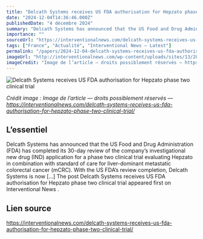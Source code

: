 ```yaml
---
title: "Delcath Systems receives US FDA authorisation for Hepzato phase two clinical trial"
date: "2024-12-04T14:36:46.000Z"
publishedDate: "4 décembre 2024"
summary: "Delcath Systems has announced that the US Food and Drug Administration (FDA) has completed its 30-day review of the company&#8217;s investigational new drug (IND) application for a phase two clinical trial evaluating Hepzato in combination with standard of care for liver-dominant metastatic colorectal cancer (mCRC). With the US FDA&#8217;s review completion, Delcath Systems is now [&#8230;] The post Delcath Systems receives US FDA authorisation for Hepzato phase two clinical trial appeared first on Interventional News ."
importance: ""
sourceUrl: "https://interventionalnews.com/delcath-systems-receives-us-fda-authorisation-for-hepzato-phase-two-clinical-trial/"
tags: ["France", "Actualité", "Interventional News — Latest"]
permalink: "/papers/2024-12-04-delcath-systems-receives-us-fda-authorisation-for-hepzato-phase-two-clinical-trial"
imageUrl: "http://interventionalnews.com/wp-content/uploads/sites/13/2023/03/Delcath-1.jpg"
imageCredit: "Image de l’article — droits possiblement réservés — https://interventionalnews.com/delcath-systems-receives-us-fda-authorisation-for-hepzato-phase-two-clinical-trial/"
---
```


![Delcath Systems receives US FDA authorisation for Hepzato phase two clinical trial](http://interventionalnews.com/wp-content/uploads/sites/13/2023/03/Delcath-1.jpg)

*Crédit image : Image de l’article — droits possiblement réservés — https://interventionalnews.com/delcath-systems-receives-us-fda-authorisation-for-hepzato-phase-two-clinical-trial/*

## L’essentiel

Delcath Systems has announced that the US Food and Drug Administration (FDA) has completed its 30-day review of the company&#8217;s investigational new drug (IND) application for a phase two clinical trial evaluating Hepzato in combination with standard of care for liver-dominant metastatic colorectal cancer (mCRC). With the US FDA&#8217;s review completion, Delcath Systems is now [&#8230;] The post Delcath Systems receives US FDA authorisation for Hepzato phase two clinical trial appeared first on Interventional News .

## Lien source

https://interventionalnews.com/delcath-systems-receives-us-fda-authorisation-for-hepzato-phase-two-clinical-trial/
